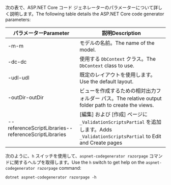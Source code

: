 <a name="codegenerator"></a> <span data-ttu-id="060c5-101">次の表で、ASP.NET Core コード ジェネレーターのパラメーターについて詳しく説明します。</span><span class="sxs-lookup"><span data-stu-id="060c5-101">The following table details the ASP.NET Core code generator parameters:</span></span>

| <span data-ttu-id="060c5-102">パラメーター</span><span class="sxs-lookup"><span data-stu-id="060c5-102">Parameter</span></span>               | <span data-ttu-id="060c5-103">説明</span><span class="sxs-lookup"><span data-stu-id="060c5-103">Description</span></span>|
| ----------------- | ------------ |
| <span data-ttu-id="060c5-104">-m</span><span class="sxs-lookup"><span data-stu-id="060c5-104">-m</span></span>  | <span data-ttu-id="060c5-105">モデルの名前。</span><span class="sxs-lookup"><span data-stu-id="060c5-105">The name of the model.</span></span> |
| <span data-ttu-id="060c5-106">-dc</span><span class="sxs-lookup"><span data-stu-id="060c5-106">-dc</span></span>  | <span data-ttu-id="060c5-107">使用する `DbContext` クラス。</span><span class="sxs-lookup"><span data-stu-id="060c5-107">The `DbContext` class to use.</span></span> |
| <span data-ttu-id="060c5-108">-udl</span><span class="sxs-lookup"><span data-stu-id="060c5-108">-udl</span></span> | <span data-ttu-id="060c5-109">既定のレイアウトを使用します。</span><span class="sxs-lookup"><span data-stu-id="060c5-109">Use the default layout.</span></span> |
| <span data-ttu-id="060c5-110">-outDir</span><span class="sxs-lookup"><span data-stu-id="060c5-110">-outDir</span></span> | <span data-ttu-id="060c5-111">ビューを作成するための相対出力フォルダー パス。</span><span class="sxs-lookup"><span data-stu-id="060c5-111">The relative output folder path to create the views.</span></span> |
| <span data-ttu-id="060c5-112">--referenceScriptLibraries</span><span class="sxs-lookup"><span data-stu-id="060c5-112">--referenceScriptLibraries</span></span> | <span data-ttu-id="060c5-113">[編集] および [作成] ページに `_ValidationScriptsPartial` を追加します。</span><span class="sxs-lookup"><span data-stu-id="060c5-113">Adds `_ValidationScriptsPartial` to Edit and Create pages</span></span> |

<span data-ttu-id="060c5-114">次のように、`h` スイッチを使用して、`aspnet-codegenerator razorpage` コマンドに関するヘルプを取得します。</span><span class="sxs-lookup"><span data-stu-id="060c5-114">Use the `h` switch to get help on the `aspnet-codegenerator razorpage` command:</span></span>

```console
dotnet aspnet-codegenerator razorpage -h
```
